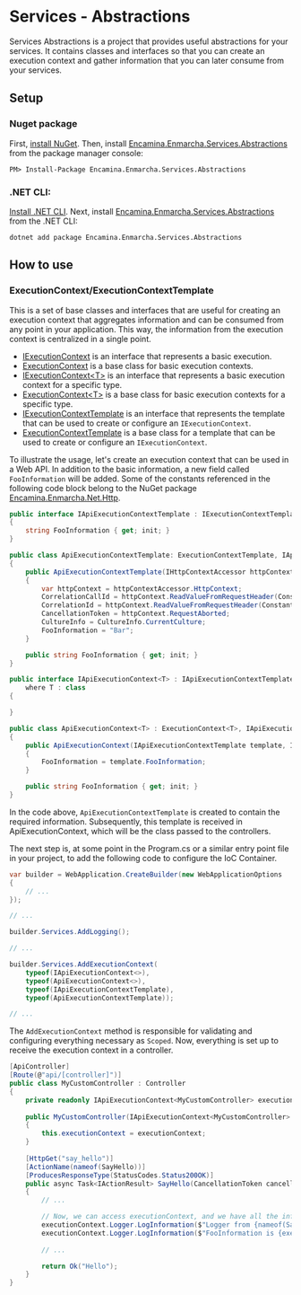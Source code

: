 ﻿# Services - Abstractions

Services Abstractions is a project that provides useful abstractions for your services. It contains classes and interfaces so that you can create an execution context and gather information that you can later consume from your services.

## Setup

### Nuget package

First, [install NuGet](http://docs.nuget.org/docs/start-here/installing-nuget). Then, install [Encamina.Enmarcha.Services.Abstractions](https://www.nuget.org/packages/Encamina.Enmarcha.Services.Abstractions) from the package manager console:

    PM> Install-Package Encamina.Enmarcha.Services.Abstractions

### .NET CLI:

[Install .NET CLI](https://learn.microsoft.com/en-us/dotnet/core/tools/). Next, install [Encamina.Enmarcha.Services.Abstractions](https://www.nuget.org/packages/Encamina.Enmarcha.Services.Abstractions) from the .NET CLI:

    dotnet add package Encamina.Enmarcha.Services.Abstractions

## How to use

### ExecutionContext/ExecutionContextTemplate

This is a set of base classes and interfaces that are useful for creating an execution context that aggregates information and can be consumed from any point in your application. This way, the information from the execution context is centralized in a single point.

- [IExecutionContext](./IExecutionContext.cs) is an interface that represents a basic execution.
- [ExecutionContext](./ExecutionContext.cs) is a base class for basic execution contexts.
- [IExecutionContext&lt;T&gt;](./IExecutionContext{T}.cs) is an interface that represents a basic execution context for a specific type.
- [ExecutionContext&lt;T&gt;](./ExecutionContext{T}.cs) is a base class for basic execution contexts for a specific type.
- [IExecutionContextTemplate](./IExecutionContextTemplate.cs) is an interface that represents the template that can be used to create or configure an `IExecutionContext`.
- [ExecutionContextTemplate](./ExecutionContextTemplate.cs) is a base class for a template that can be used to create or configure an `IExecutionContext`.

To illustrate the usage, let's create an execution context that can be used in a Web API. In addition to the basic information, a new field called `FooInformation` will be added. Some of the constants referenced in the following code block belong to the NuGet package [Encamina.Enmarcha.Net.Http](../Encamina.Enmarcha.Net.Http/README.md).

```csharp
public interface IApiExecutionContextTemplate : IExecutionContextTemplate
{
    string FooInformation { get; init; }
}

public class ApiExecutionContextTemplate: ExecutionContextTemplate, IApiExecutionContextTemplate
{
    public ApiExecutionContextTemplate(IHttpContextAccessor httpContextAccessor)
    {
        var httpContext = httpContextAccessor.HttpContext;
        CorrelationCallId = httpContext.ReadValueFromRequestHeader(Constants.HttpHeaders.CorrelationCallId, Guid.NewGuid().ToString());
        CorrelationId = httpContext.ReadValueFromRequestHeader(Constants.HttpHeaders.CorrelationId, httpContext.TraceIdentifier);
        CancellationToken = httpContext.RequestAborted;
        CultureInfo = CultureInfo.CurrentCulture;
        FooInformation = "Bar";
    }

    public string FooInformation { get; init; }
}

public interface IApiExecutionContext<T> : IApiExecutionContextTemplate, IExecutionContext<T>
    where T : class
{

}

public class ApiExecutionContext<T> : ExecutionContext<T>, IApiExecutionContext<T> where T : class
{
    public ApiExecutionContext(IApiExecutionContextTemplate template, ILogger<T> logger) : base(template, logger)
    {
        FooInformation = template.FooInformation;
    }

    public string FooInformation { get; init; }
}
```

In the code above, `ApiExecutionContextTemplate` is created to contain the required information. Subsequently, this template is received in ApiExecutionContext, which will be the class passed to the controllers.

The next step is, at some point in the Program.cs or a similar entry point file in your project, to add the following code to configure the IoC Container.

```csharp
var builder = WebApplication.CreateBuilder(new WebApplicationOptions
{
    // ...
});

// ...

builder.Services.AddLogging();

// ...

builder.Services.AddExecutionContext(
    typeof(IApiExecutionContext<>),
    typeof(ApiExecutionContext<>),
    typeof(IApiExecutionContextTemplate),
    typeof(ApiExecutionContextTemplate));

// ...
```

The `AddExecutionContext` method is responsible for validating and configuring everything necessary as `Scoped`. Now, everything is set up to receive the execution context in a controller.

```csharp
[ApiController]
[Route(@"api/[controller]")]
public class MyCustomController : Controller
{
    private readonly IApiExecutionContext<MyCustomController> executionContext;
    
    public MyCustomController(IApiExecutionContext<MyCustomController> executionContext)
    {
        this.executionContext = executionContext;
    }
   
    [HttpGet("say_hello")]
    [ActionName(nameof(SayHello))]
    [ProducesResponseType(StatusCodes.Status200OK)]
    public async Task<IActionResult> SayHello(CancellationToken cancellationToken)
    {
        // ...

        // Now, we can access executionContext, and we have all the information related to this execution context.
        executionContext.Logger.LogInformation($"Logger from {nameof(SayHello)} method with {executionContext.CorrelationId} and {executionContext.CultureInfo.TwoLetterISOLanguageName}");
        executionContext.Logger.LogInformation($"FooInformation is {executionContext.FooInformation}");
        
        // ...

        return Ok("Hello");
    }
}
```